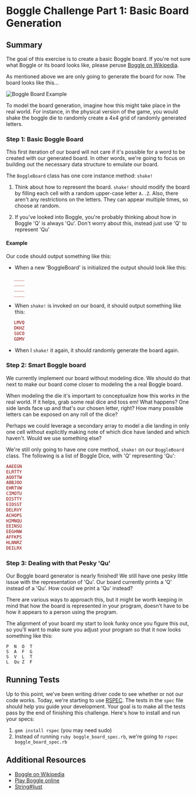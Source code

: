 # Boggle Challenge Part 1: Basic Board Generation

## Summary

The goal of this exercise is to create a basic Boggle board. If you're not sure what Boggle or its board looks like, please peruse [Boggle on Wikipedia](http://en.wikipedia.org/wiki/Boggle).

As mentioned above we are only going to generate the board for now. The board looks like this...

![Boggle Board Example](https://s-media-cache-ak0.pinimg.com/originals/f0/92/03/f09203920ca7db9c7f3e9247308a8482.jpg)

To model the board generation, imagine how this might take place in the real world. For instance, in the physical version of the game, you would shake the boggle die to randomly create a 4x4 grid of randomly generated letters.

### Step 1: Basic Boggle Board

This first iteration of our board will not care if it's possible for a word to be created with our generated board. In other words, we're going to focus on building out the necessary data structure to emulate our board.

The `BoggleBoard` class has one core instance method: `shake!`

1. Think about how to represent the board. `shake!` should modify the board by filling each cell with a random upper-case letter `A..Z`. Also, there aren't any restrictions on the letters. They can appear multiple times, so choose at random.

2. If you've looked into Boggle, you're probably thinking about how in Boggle 'Q' is always 'Qu'. Don't worry about this, instead just use 'Q' to represent 'Qu'

#### Example

Our code should output something like this:

* When a new 'BoggleBoard' is initialized the output should look like this:

```ruby
   ____
   ____
   ____
   ____
```

* When `shake!` is invoked on our board, it should output something like this:

```ruby
   LMVQ
   DKHZ
   SUCO
   GDMV
```

* When I `shake!` it again, it should randomly generate the board again.

### Step 2: Smart Boggle board

We currently implement our board without modeling dice. We should do that next to make our board come closer to modeling the a real Boggle board.

When modeling the die it's important to conceptualize how this works in the real world. If it helps, grab some real dice and toss em! What happens? One side lands face up and that's our chosen letter, right? How many possible letters can be exposed on any roll of the dice?

Perhaps we could leverage a secondary array to model a die landing in only one cell without explicitly making note of which dice have landed and which haven't. Would we use something else?

We're still only going to have one core method, `shake!` on our `BoggleBoard` class. The following is a list of Boggle Dice, with 'Q' representing 'Qu':

```ruby
AAEEGN
ELRTTY
AOOTTW
ABBJOO
EHRTVW
CIMOTU
DISTTY
EIOSST
DELRVY
ACHOPS
HIMNQU
EEINSU
EEGHNW
AFFKPS
HLNNRZ
DEILRX
```

### Step 3: Dealing with that Pesky 'Qu'

Our Boggle board generator is nearly finished! We still have one pesky little issue with the representation of 'Qu'. Our board currently prints a 'Q' instead of a 'Qu'. How could we print a 'Qu' instead?

There are various ways to approach this, but it might be worth keeping in mind that how the board is represented in your program, doesn't have to be how it appears to a person using the program.

The alignment of your board my start to look funky once you figure this out, so you'll want to make sure you adjust your program so that it now looks something like this:

```text
P  N  O  T
S  A  F  G
S  V  L  T
L  Qu Z  F
```

## Running Tests
Up to this point, we've been writing driver code to see whether or not our code works. Today, we're starting to use [RSPEC](http://rspec.info/). The tests in the `spec` file should help you guide your development. Your goal is to make all the tests pass by the end of finishing this challenge. Here's how to install and run your specs:
1. `gem install rspec` (you may need sudo)
1. Instead of running `ruby boggle_board_spec.rb`, we're going to `rspec boggle_board_spec.rb`

## Additional Resources

* [Boggle on Wikipedia](http://en.wikipedia.org/wiki/Boggle)
* [Play Boggle online](http://www.wordplays.com/boggle)
* [String#ljust](http://ruby-doc.org/core-2.4.0/String.html#method-i-ljust)
